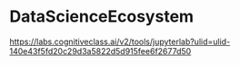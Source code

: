 # DataScienceEcosystem
https://labs.cognitiveclass.ai/v2/tools/jupyterlab?ulid=ulid-140e43f5fd20c29d3a5822d5d915fee6f2677d50
